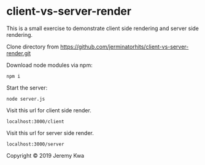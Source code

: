 # client-vs-server-render

This is a small exercise to demonstrate client side rendering and server side rendering.

Clone directory from https://github.com/jerminatorhits/client-vs-server-render.git

Download node modules via npm:
```
npm i
```
Start the server:
```
node server.js
```

Visit this url for client side render.
```
localhost:3000/client
```
Visit this url for server side render.
```
localhost:3000/server
```

Copyright © 2019 Jeremy Kwa
